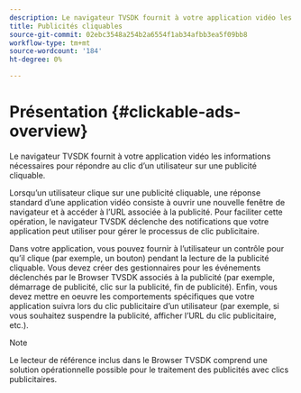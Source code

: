 ```yaml
---
description: Le navigateur TVSDK fournit à votre application vidéo les informations nécessaires pour répondre au clic d’un utilisateur sur une publicité cliquable.
title: Publicités cliquables
source-git-commit: 02ebc3548a254b2a6554f1ab34afbb3ea5f09bb8
workflow-type: tm+mt
source-wordcount: '184'
ht-degree: 0%

---
```


# Présentation {#clickable-ads-overview}

Le navigateur TVSDK fournit à votre application vidéo les informations nécessaires pour répondre au clic d’un utilisateur sur une publicité cliquable.

Lorsqu’un utilisateur clique sur une publicité cliquable, une réponse standard d’une application vidéo consiste à ouvrir une nouvelle fenêtre de navigateur et à accéder à l’URL associée à la publicité. Pour faciliter cette opération, le navigateur TVSDK déclenche des notifications que votre application peut utiliser pour gérer le processus de clic publicitaire.

Dans votre application, vous pouvez fournir à l’utilisateur un contrôle pour qu’il clique (par exemple, un bouton) pendant la lecture de la publicité cliquable. Vous devez créer des gestionnaires pour les événements déclenchés par le Browser TVSDK associés à la publicité (par exemple, démarrage de publicité, clic sur la publicité, fin de publicité). Enfin, vous devez mettre en oeuvre les comportements spécifiques que votre application suivra lors du clic publicitaire d’un utilisateur (par exemple, si vous souhaitez suspendre la publicité, afficher l’URL du clic publicitaire, etc.).

>[!NOTE]
>
>Le lecteur de référence inclus dans le Browser TVSDK comprend une solution opérationnelle possible pour le traitement des publicités avec clics publicitaires.
